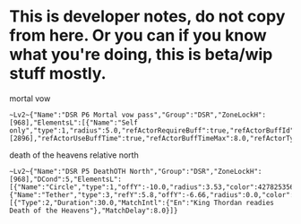# This is developer notes, do not copy from here. Or you can if you know what you're doing, this is beta/wip stuff mostly.

mortal vow
```
~Lv2~{"Name":"DSR P6 Mortal vow pass","Group":"DSR","ZoneLockH":[968],"ElementsL":[{"Name":"Self only","type":1,"radius":5.0,"refActorRequireBuff":true,"refActorBuffId":[2896],"refActorUseBuffTime":true,"refActorBuffTimeMax":8.0,"refActorType":1}]}
```

death of the heavens relative north
```
~Lv2~{"Name":"DSR P5 DeathOTH North","Group":"DSR","ZoneLockH":[968],"DCond":5,"ElementsL":[{"Name":"Circle","type":1,"offY":-10.0,"radius":3.53,"color":4278253567,"overlayBGColor":4278253567,"overlayTextColor":4278190080,"overlayFScale":3.0,"thicc":7.8,"overlayText":"North","refActorNPCNameID":3641,"refActorComparisonType":6,"includeRotation":true},{"Name":"Tether","type":3,"refY":5.8,"offY":-6.66,"radius":0.0,"color":4278253567,"overlayBGColor":4294901764,"overlayTextColor":4294967295,"overlayFScale":3.0,"thicc":5.0,"refActorNPCNameID":3641,"refActorComparisonType":6,"includeRotation":true}],"Triggers":[{"Type":2,"Duration":30.0,"MatchIntl":{"En":"King Thordan readies Death of the Heavens"},"MatchDelay":8.0}]}
```
